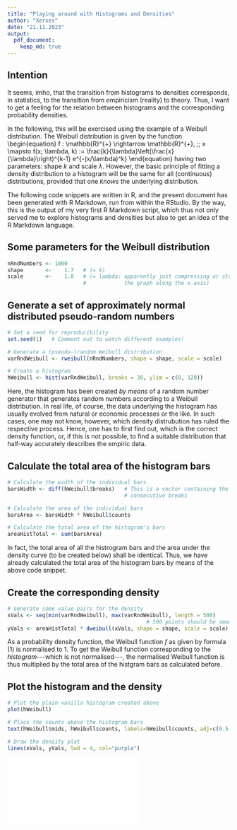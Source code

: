 ```yaml
---
title: "Playing around with Histograms and Densities"
author: "Xerxes"
date: "21.11.2023"
output: 
  pdf_document:
    keep_md: true
---
```




## Intention

It seems, imho, that the transition from histograms to densities corresponds, in statistics, to the transition from empiricism (reality) to theory. Thus, I want to get a feeling for the relation between histograms and the corresponding probability densities.

In the following, this will be exercised using the example of a Weibull distribution. The Weibull distribution is given by the function
\begin{equation}
  f : \mathbb{R}^{+} \rightarrow \mathbb{R}^{+}\, ;\; 
  x \mapsto f(x; \lambda, k) := \frac{k}{\lambda}\left(\frac{x}{\lambda}\right)^{k-1} e^{-(x/\lambda)^k}
\end{equation}
having two parameters: shape $k$ and scale $\lambda$. However, the basic principle of fitting a density distribution to a histogram will be the same for all (continuous) distributions, provided that one *knows* the underlying distribution.

The following code snippets are written in R, and the present document has been generated with R Markdown, run from within the RStudio. By the way, this is the output of my very first R Markdown script, which thus not only served me to explore histograms and densities but also to get an idea of the R Markdown language.


## Some parameters for the Weibull distribution


```r
nRndNumbers <- 1000
shape       <-    1.7   # (= k)
scale       <-    1.0   # (= lambda; apparently just compressing or stretching 
                        #            the graph along the x-axis)
```


## Generate a set of approximately normal distributed pseudo-random numbers


```r
# Set a seed for reproducibility
set.seed(1)   # Comment out to watch different examples!

# Generate a (pseudo-)random Weibull distribution
varRndWeibull <- rweibull(nRndNumbers, shape = shape, scale = scale)

# Create a histogram
hWeibull <- hist(varRndWeibull, breaks = 30, ylim = c(0, 120))
```
Here, the histogram has been created *by means* of a random number generator that generates random numbers according to a Weibull distribution. In real life, of course, the data underlying the histogram has usually evolved from natural or economic processes or the like. In such cases, one may not know, however, which density distrubution has ruled the respective process. Hence, one has to first find out, which is the correct density function, or, if this is not possible, to find a suitable distribution that half-way accurately describes the empiric data.


## Calculate the total area of the histogram bars


```r
# Calculate the width of the individual bars
barsWidth <- diff(hWeibull$breaks)   # This is a vector containing the diffs of 
                                     # consecutive breaks

# Calculate the area of the individual bars
barsArea <- barsWidth * hWeibull$counts

# Calculate the total area of the histogram's bars
areaHistTotal <- sum(barsArea)
```
In fact, the total area of all the histrogram bars and the area under the density curve (to be created below) shall be identical. Thus, we have already calculated the total area of the histogram bars by means of the above code snippet.


## Create the corresponding density



```r
# Generate some value pairs for the density
xVals <- seq(min(varRndWeibull), max(varRndWeibull), length = 500)
                                            # 500 points should be smooth enough
yVals <- areaHistTotal * dweibull(xVals, shape = shape, scale = scale)
```
As a probability density function, the Weibull function $f$ as given by formula (1) is normalised to 1. To get the Weibull function corresponding to the *histogram*---which is not normalised---, the normalised Weibull function is thus multiplied by the total area of the histgram bars as calculated before.


## Plot the histogram and the density


```r
# Plot the plain vanilla histogram created above
plot(hWeibull)

# Place the counts above the histogram bars
text(hWeibull$mids, hWeibull$counts, labels=hWeibull$counts, adj=c(0.5, -0.5), cex = 0.7)

# Draw the density plot
lines(xVals, yVals, lwd = 4, col="purple")
```

![](play-around-with-Weibull-script_files/figure-latex/unnamed-chunk-5-1.pdf)<!-- --> 
